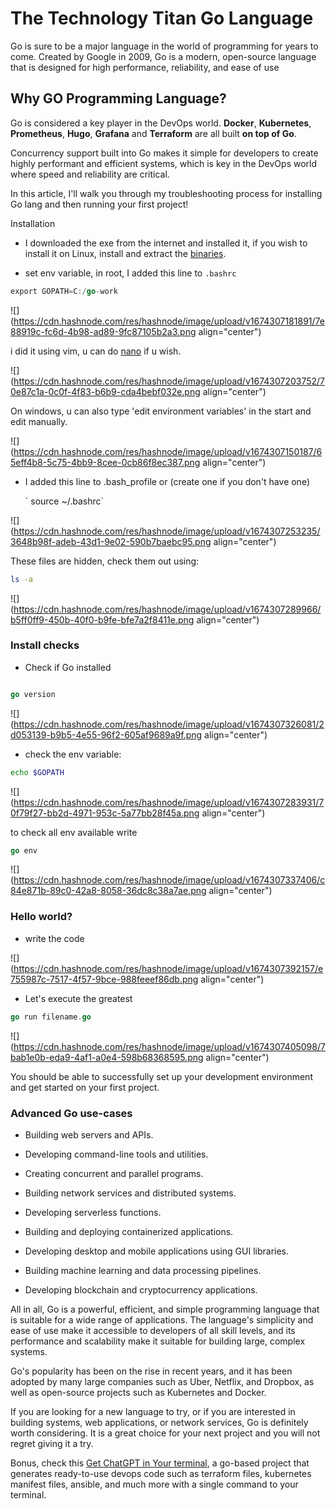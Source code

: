 # The Technology Titan Go Language

Go is sure to be a major language in the world of programming for years to come. Created by Google in 2009, Go is a modern, open-source language that is designed for high performance, reliability, and ease of use

## Why GO Programming Language?

Go is considered a key player in the DevOps world. **Docker**, **Kubernetes**, **Prometheus**, **Hugo**, **Grafana** and **Terraform** are all built **on top of Go**.

Concurrency support built into Go makes it simple for developers to create highly performant and efficient systems, which is key in the DevOps world where speed and reliability are critical.

In this article, I'll walk you through my troubleshooting process for installing Go lang and then running your first project!

Installation

* I downloaded the exe from the internet and installed it, if you wish to install it on Linux, install and extract the [binaries](https://golangdocs.com/install-go-linux).
    
* set env variable, in root, I added this line to `.bashrc`
    

```go
export GOPATH=C:/go-work
```

![](https://cdn.hashnode.com/res/hashnode/image/upload/v1674307181891/7e88919c-fc6d-4b98-ad89-9fc87105b2a3.png align="center")

i did it using vim, u can do [nano](https://www.geeksforgeeks.org/nano-vs-vim-editor-whats-the-difference-between-nano-and-vim-editors/) if u wish.

![](https://cdn.hashnode.com/res/hashnode/image/upload/v1674307203752/70e87c1a-0c0f-4f83-b6b9-cda4bebf032e.png align="center")

On windows, u can also type 'edit environment variables' in the start and edit manually.

![](https://cdn.hashnode.com/res/hashnode/image/upload/v1674307150187/65eff4b8-5c75-4bb9-8cee-0cb86f8ec387.png align="center")

* I added this line to .bash\_profile or (create one if you don't have one)
    
    \` source ~/.bashrc\`
    

![](https://cdn.hashnode.com/res/hashnode/image/upload/v1674307253235/3648b98f-adeb-43d1-9e02-590b7baebc95.png align="center")

These files are hidden, check them out using:

```bash
ls -a
```

![](https://cdn.hashnode.com/res/hashnode/image/upload/v1674307289966/b5ff0ff9-450b-40f0-b9fe-bfe7a2f8411e.png align="center")

### Install checks

* Check if Go installed
    

```go

go version
```

![](https://cdn.hashnode.com/res/hashnode/image/upload/v1674307326081/2d053139-b9b5-4e55-96f2-605af9689a9f.png align="center")

* check the env variable:
    

```bash
echo $GOPATH
```

![](https://cdn.hashnode.com/res/hashnode/image/upload/v1674307283931/70f79f27-bb2d-4971-953c-5a77bb28f45a.png align="center")

to check all env available write

```go
go env
```

![](https://cdn.hashnode.com/res/hashnode/image/upload/v1674307337406/c84e871b-89c0-42a8-8058-36dc8c38a7ae.png align="center")

### Hello world?

* write the code
    

![](https://cdn.hashnode.com/res/hashnode/image/upload/v1674307392157/e755987c-7517-4f57-9bce-988feeef86db.png align="center")

* Let's execute the greatest
    

```go
go run filename.go
```

![](https://cdn.hashnode.com/res/hashnode/image/upload/v1674307405098/7bab1e0b-eda9-4af1-a0e4-598b68368595.png align="center")

You should be able to successfully set up your development environment and get started on your first project.

### Advanced Go use-cases

* Building web servers and APIs.
    
* Developing command-line tools and utilities.
    
* Creating concurrent and parallel programs.
    
* Building network services and distributed systems.
    
* Developing serverless functions.
    
* Building and deploying containerized applications.
    
* Developing desktop and mobile applications using GUI libraries.
    
* Building machine learning and data processing pipelines.
    
* Developing blockchain and cryptocurrency applications.
    

All in all, Go is a powerful, efficient, and simple programming language that is suitable for a wide range of applications. The language's simplicity and ease of use make it accessible to developers of all skill levels, and its performance and scalability make it suitable for building large, complex systems.

Go's popularity has been on the rise in recent years, and it has been adopted by many large companies such as Uber, Netflix, and Dropbox, as well as open-source projects such as Kubernetes and Docker.

If you are looking for a new language to try, or if you are interested in building systems, web applications, or network services, Go is definitely worth considering. It is a great choice for your next project and you will not regret giving it a try.

Bonus, check this [Get ChatGPT in Your terminal](https://github.com/gofireflyio/aiac), a go-based project that generates ready-to-use devops code such as terraform files, kubernetes manifest files, ansible, and much more with a single command to your terminal.